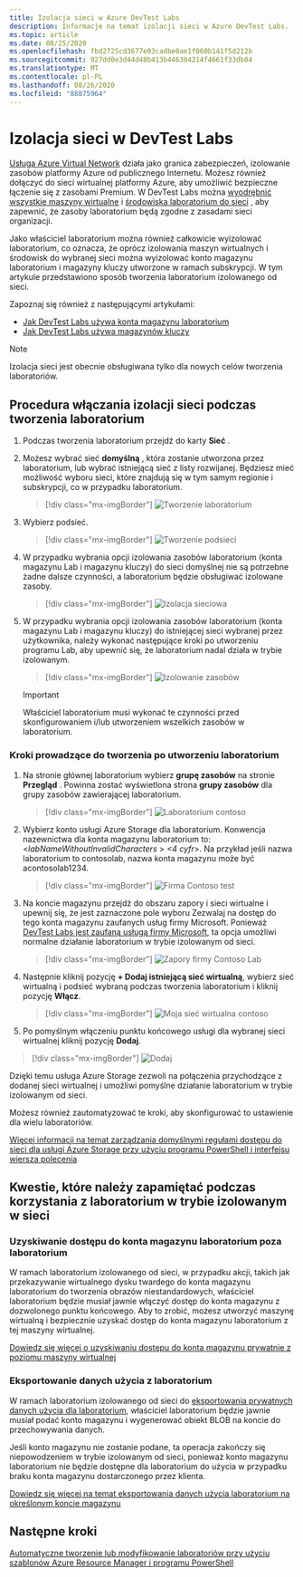 ```yaml
---
title: Izolacja sieci w Azure DevTest Labs
description: Informacje na temat izolacji sieci w Azure DevTest Labs.
ms.topic: article
ms.date: 08/25/2020
ms.openlocfilehash: fbd2725cd3677e03cadbe0ae1f060b141f5d212b
ms.sourcegitcommit: 927dd0e3d44d48b413b446384214f4661f33db04
ms.translationtype: MT
ms.contentlocale: pl-PL
ms.lasthandoff: 08/26/2020
ms.locfileid: "88875964"
---
```

# <a name="network-isolation-in-devtest-labs"></a>Izolacja sieci w DevTest Labs

[Usługa Azure Virtual Network](../virtual-network/virtual-networks-overview.md) działa jako granica zabezpieczeń, izolowanie zasobów platformy Azure od publicznego Internetu. Możesz również dołączyć do sieci wirtualnej platformy Azure, aby umożliwić bezpieczne łączenie się z zasobami Premium. W DevTest Labs można [wyodrębnić wszystkie maszyny wirtualne](devtest-lab-configure-vnet.md) i [środowiska laboratorium do sieci](connect-environment-lab-virtual-network.md) , aby zapewnić, że zasoby laboratorium będą zgodne z zasadami sieci organizacji. 

Jako właściciel laboratorium można również całkowicie wyizolować laboratorium, co oznacza, że oprócz izolowania maszyn wirtualnych i środowisk do wybranej sieci można wyizolować konto magazynu laboratorium i magazyny kluczy utworzone w ramach subskrypcji. W tym artykule przedstawiono sposób tworzenia laboratorium izolowanego od sieci. 

Zapoznaj się również z następującymi artykułami:

- [Jak DevTest Labs używa konta magazynu laboratorium](encrypt-storage.md)
- [Jak DevTest Labs używa magazynów kluczy](devtest-lab-store-secrets-in-key-vault.md)
 
> [!NOTE]
> Izolacja sieci jest obecnie obsługiwana tylko dla nowych celów tworzenia laboratoriów.

## <a name="steps-to-enable-network-isolation-during-lab-creation"></a>Procedura włączania izolacji sieci podczas tworzenia laboratorium

1. Podczas tworzenia laboratorium przejdź do karty **Sieć** .
1. Możesz wybrać sieć **domyślną** , która zostanie utworzona przez laboratorium, lub wybrać istniejącą sieć z listy rozwijanej. Będziesz mieć możliwość wyboru sieci, które znajdują się w tym samym regionie i subskrypcji, co w przypadku laboratorium. 

    > [!div class="mx-imgBorder"]
    > ![Tworzenie laboratorium](./media/network-isolation/create-lab.png)
1. Wybierz podsieć.

    > [!div class="mx-imgBorder"]
    > ![Tworzenie podsieci](./media/network-isolation/create-lab-subnet.png)
1. W przypadku wybrania opcji izolowania zasobów laboratorium (konta magazynu Lab i magazynu kluczy) do sieci domyślnej nie są potrzebne żadne dalsze czynności, a laboratorium będzie obsługiwać izolowane zasoby.
 
    > [!div class="mx-imgBorder"]
    > ![Izolacja sieciowa](./media/network-isolation/isolate-lab-resources.png)
1. W przypadku wybrania opcji izolowania zasobów laboratorium (konta magazynu Lab i magazynu kluczy) do istniejącej sieci wybranej przez użytkownika, należy wykonać następujące kroki po utworzeniu programu Lab, aby upewnić się, że laboratorium nadal działa w trybie izolowanym. 
 
    > [!div class="mx-imgBorder"]
    > ![Izolowanie zasobów](./media/network-isolation/isolate-my-vnet.png)

    > [!IMPORTANT]
    > Właściciel laboratorium musi wykonać te czynności przed skonfigurowaniem i/lub utworzeniem wszelkich zasobów w laboratorium.

### <a name="steps-to-follow-post-lab-creation"></a>Kroki prowadzące do tworzenia po utworzeniu laboratorium

1. Na stronie głównej laboratorium wybierz **grupę zasobów** na stronie **Przegląd** . Powinna zostać wyświetlona strona **grupy zasobów** dla grupy zasobów zawierającej laboratorium. 
 
   > [!div class="mx-imgBorder"]
   > ![Laboratorium contoso](./media/network-isolation/contoso-lab.png)
1. Wybierz konto usługi Azure Storage dla laboratorium. Konwencja nazewnictwa dla konta magazynu laboratorium to:<*labNameWithoutInvalidCharacters* > *<4 cyfr*>. Na przykład jeśli nazwa laboratorium to contosolab, nazwa konta magazynu może być acontosolab1234.
 
   > [!div class="mx-imgBorder"]
   > ![Firma Contoso test](./media/network-isolation/contoso-test.png)
1. Na koncie magazynu przejdź do obszaru zapory i sieci wirtualne i upewnij się, że jest zaznaczone pole wyboru Zezwalaj na dostęp do tego konta magazynu zaufanych usług firmy Microsoft. Ponieważ [DevTest Labs jest zaufaną usługą firmy Microsoft](https://docs.microsoft.com/azure/storage/common/storage-network-security#trusted-microsoft-services), ta opcja umożliwi normalne działanie laboratorium w trybie izolowanym od sieci. 

   > [!div class="mx-imgBorder"]
   > ![Zapory firmy Contoso Lab](./media/network-isolation/contoso-lab-firewalls-vnets.png)
1. Następnie kliknij pozycję **+ Dodaj istniejącą sieć wirtualną**, wybierz sieć wirtualną i podsieć wybraną podczas tworzenia laboratorium i kliknij pozycję **Włącz**. 

   > [!div class="mx-imgBorder"]
   > ![Moja sieć wirtualna contoso](./media/network-isolation/contoso-lab-my-vnet.png)
5.  Po pomyślnym włączeniu punktu końcowego usługi dla wybranej sieci wirtualnej kliknij pozycję **Dodaj**. 

   > [!div class="mx-imgBorder"]
   > ![Dodaj](./media/network-isolation/contoso-firewall-add.png)
 
Dzięki temu usługa Azure Storage zezwoli na połączenia przychodzące z dodanej sieci wirtualnej i umożliwi pomyślne działanie laboratorium w trybie izolowanym od sieci. 

Możesz również zautomatyzować te kroki, aby skonfigurować to ustawienie dla wielu laboratoriów. 

[Więcej informacji na temat zarządzania domyślnymi regułami dostępu do sieci dla usługi Azure Storage przy użyciu programu PowerShell i interfejsu wiersza polecenia](https://docs.microsoft.com/azure/storage/common/storage-network-security?toc=/azure/virtual-network/toc.json#powershell)

## <a name="things-to-remember-while-using-a-lab-in-a-network-isolated-mode"></a>Kwestie, które należy zapamiętać podczas korzystania z laboratorium w trybie izolowanym w sieci

### <a name="accessing-labs-storage-account-outside-the-lab"></a>Uzyskiwanie dostępu do konta magazynu laboratorium poza laboratorium 

W ramach laboratorium izolowanego od sieci, w przypadku akcji, takich jak przekazywanie wirtualnego dysku twardego do konta magazynu laboratorium do tworzenia obrazów niestandardowych, właściciel laboratorium będzie musiał jawnie włączyć dostęp do konta magazynu z dozwolonego punktu końcowego. Aby to zrobić, możesz utworzyć maszynę wirtualną i bezpiecznie uzyskać dostęp do konta magazynu laboratorium z tej maszyny wirtualnej. 

[Dowiedz się więcej o uzyskiwaniu dostępu do konta magazynu prywatnie z poziomu maszyny wirtualnej](../private-link/create-private-endpoint-storage-portal.md)

### <a name="exporting-usage-data-from-the-lab"></a>Eksportowanie danych użycia z laboratorium 

W ramach laboratorium izolowanego od sieci do [eksportowania prywatnych danych użycia dla laboratorium](personal-data-delete-export.md), właściciel laboratorium będzie jawnie musiał podać konto magazynu i wygenerować obiekt BLOB na koncie do przechowywania danych. 

Jeśli konto magazynu nie zostanie podane, ta operacja zakończy się niepowodzeniem w trybie izolowanym od sieci, ponieważ konto magazynu laboratorium nie będzie dostępne dla laboratorium do użycia w przypadku braku konta magazynu dostarczonego przez klienta. 

[Dowiedz się więcej na temat eksportowania danych użycia laboratorium na określonym koncie magazynu](personal-data-delete-export.md#azure-powershell)

## <a name="next-steps"></a>Następne kroki

[Automatyczne tworzenie lub modyfikowanie laboratoriów przy użyciu szablonów Azure Resource Manager i programu PowerShell](devtest-lab-use-arm-and-powershell-for-lab-resources.md)
